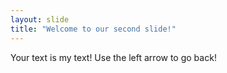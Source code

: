 ```yaml
---
layout: slide
title: "Welcome to our second slide!"
---
```

Your text is my text!
Use the left arrow to go back!

